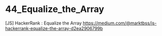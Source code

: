 # 44_Equalize_the_Array
[JS] HackerRank : Equalize the Array
https://medium.com/@marktbss/js-hackerrank-equalize-the-array-d2ea2906799b
